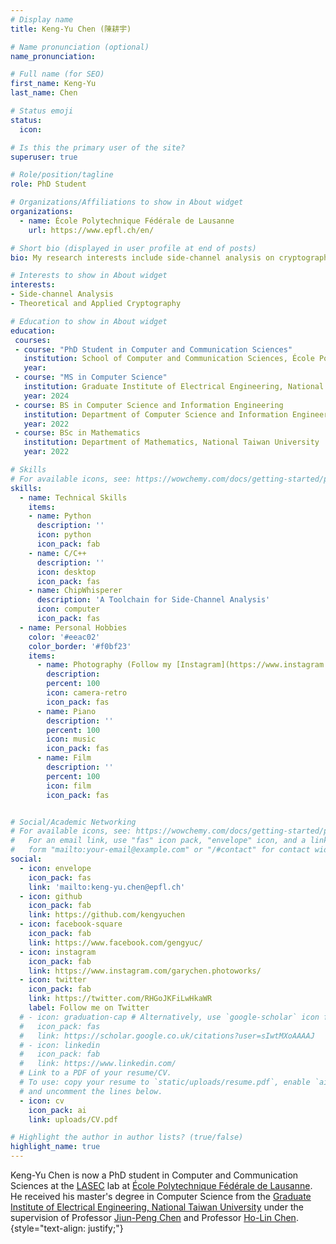 ```yaml
---
# Display name
title: Keng-Yu Chen (陳耕宇)

# Name pronunciation (optional)
name_pronunciation:

# Full name (for SEO)
first_name: Keng-Yu
last_name: Chen

# Status emoji
status:
  icon:

# Is this the primary user of the site?
superuser: true

# Role/position/tagline
role: PhD Student

# Organizations/Affiliations to show in About widget
organizations:
  - name: École Polytechnique Fédérale de Lausanne
    url: https://www.epfl.ch/en/

# Short bio (displayed in user profile at end of posts)
bio: My research interests include side-channel analysis on cryptography and theoretical aspects of concrete cryptographic constructions

# Interests to show in About widget
interests:
- Side-channel Analysis
- Theoretical and Applied Cryptography

# Education to show in About widget
education:
 courses:
 - course: "PhD Student in Computer and Communication Sciences"
   institution: School of Computer and Communication Sciences, École Polytechnique Fédérale de Lausanne
   year: 
 - course: "MS in Computer Science"
   institution: Graduate Institute of Electrical Engineering, National Taiwan University
   year: 2024
 - course: BS in Computer Science and Information Engineering
   institution: Department of Computer Science and Information Engineering, National Taiwan University
   year: 2022
 - course: BSc in Mathematics
   institution: Department of Mathematics, National Taiwan University
   year: 2022

# Skills
# For available icons, see: https://wowchemy.com/docs/getting-started/page-builder/#icons
skills:
  - name: Technical Skills
    items:
    - name: Python
      description: ''
      icon: python
      icon_pack: fab
    - name: C/C++
      description: ''
      icon: desktop
      icon_pack: fas
    - name: ChipWhisperer
      description: 'A Toolchain for Side-Channel Analysis'
      icon: computer
      icon_pack: fas
  - name: Personal Hobbies
    color: '#eeac02'
    color_border: '#f0bf23'
    items:
      - name: Photography (Follow my [Instagram](https://www.instagram.com/garychen.photoworks/))
        description:
        percent: 100
        icon: camera-retro
        icon_pack: fas
      - name: Piano
        description: ''
        percent: 100
        icon: music
        icon_pack: fas
      - name: Film
        description: ''
        percent: 100
        icon: film
        icon_pack: fas


# Social/Academic Networking
# For available icons, see: https://wowchemy.com/docs/getting-started/page-builder/#icons
#   For an email link, use "fas" icon pack, "envelope" icon, and a link in the
#   form "mailto:your-email@example.com" or "/#contact" for contact widget.
social:
  - icon: envelope
    icon_pack: fas
    link: 'mailto:keng-yu.chen@epfl.ch'
  - icon: github
    icon_pack: fab
    link: https://github.com/kengyuchen
  - icon: facebook-square
    icon_pack: fab
    link: https://www.facebook.com/gengyuc/
  - icon: instagram
    icon_pack: fab
    link: https://www.instagram.com/garychen.photoworks/
  - icon: twitter
    icon_pack: fab
    link: https://twitter.com/RHGoJKFiLwHkaWR
    label: Follow me on Twitter
  # - icon: graduation-cap # Alternatively, use `google-scholar` icon from `ai` icon pack
  #   icon_pack: fas
  #   link: https://scholar.google.co.uk/citations?user=sIwtMXoAAAAJ
  # - icon: linkedin
  #   icon_pack: fab
  #   link: https://www.linkedin.com/
  # Link to a PDF of your resume/CV.
  # To use: copy your resume to `static/uploads/resume.pdf`, enable `ai` icons in `params.yaml`,
  # and uncomment the lines below.
  - icon: cv
    icon_pack: ai
    link: uploads/CV.pdf

# Highlight the author in author lists? (true/false)
highlight_name: true
---
```


Keng-Yu Chen is now a PhD student in Computer and Communication Sciences at the [LASEC](https://lasec.epfl.ch/) lab at [École Polytechnique Fédérale de Lausanne](https://www.epfl.ch/en/). He received his master's degree in Computer Science from the [Graduate Institute of Electrical Engineering, National Taiwan University](https://graduate.ee.ntu.edu.tw/#/) under the supervision of Professor [Jiun-Peng Chen](http://www.ee.ntu.edu.tw/profile1.php?id=1080416) and Professor [Ho-Lin Chen](https://www.ee.ntu.edu.tw/profile1.php?id=100129). 
{style="text-align: justify;"}

